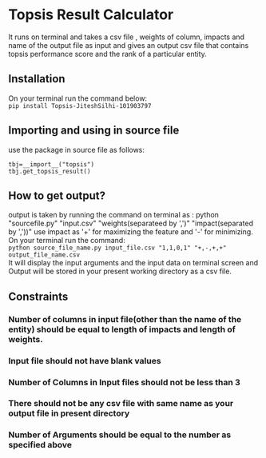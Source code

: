 # Topsis Result Calculator
It runs on terminal and takes a csv file , weights of column, impacts and name of the output file as input and gives an output csv file that contains topsis performance score and the rank of a particular entity.

## Installation
On your terminal run the command below:<br>
```pip install Topsis-JiteshSilhi-101903797```

## Importing and using in source file
use the package in source file as follows:<br>

```
tbj=__import__("topsis")
tbj.get_topsis_result()
```

## How to get output?
output is taken by running the command on terminal as : python "sourcefile.py" "input.csv" "weights(separateed by ',')" "impact(separated by ','))" 
use impact as '+' for maximizing the feature and '-' for minimizing.
On your terminal run the command:<br>
```python source_file_name.py input_file.csv "1,1,0,1" "+,-,+,+" output_file_name.csv```
<br>
It will display the input arguments and the input data on terminal screen  and Output will be stored in your present working directory as a csv file.

## Constraints
### Number of columns in input file(other than the name of the entity) should be equal to length of impacts and length of weights.
### Input file should not have blank values
### Number of Columns in Input files should not be less than 3
### There should not be any csv file with same name as your output file in present directory
### Number of Arguments should be equal to the number as specified above  

